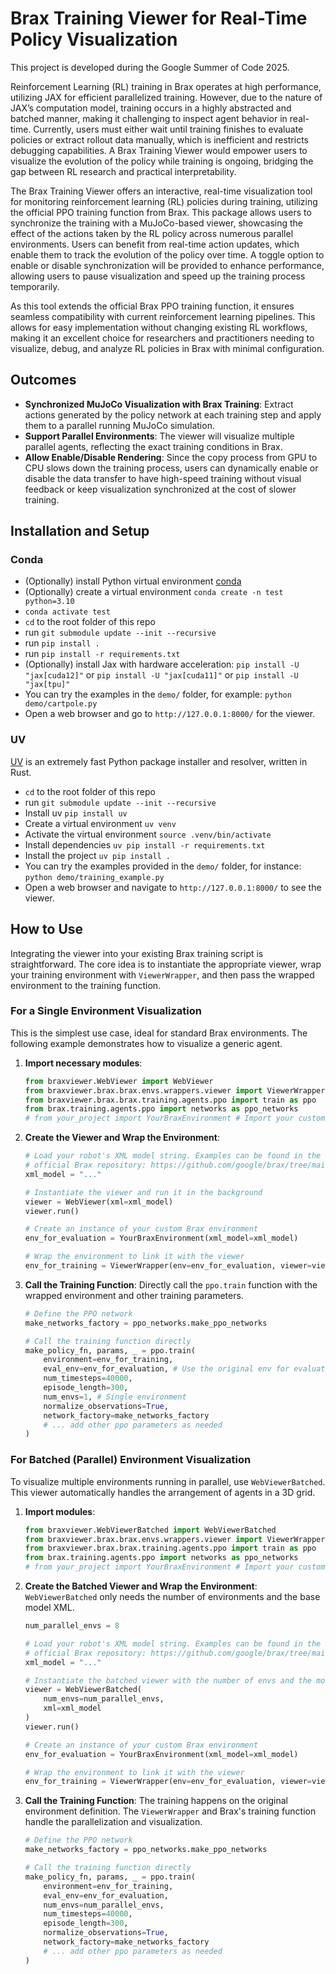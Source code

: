 # Brax Training Viewer for Real-Time Policy Visualization

This project is developed during the Google Summer of Code 2025.

Reinforcement Learning (RL) training in Brax operates at high performance, utilizing JAX for efficient parallelized training. However, due to the nature of JAX’s computation model, training occurs in a highly abstracted and batched manner, making it challenging to inspect agent behavior in real-time. Currently, users must either wait until training finishes to evaluate policies or extract rollout data manually, which is inefficient and restricts debugging capabilities. A Brax Training Viewer would empower users to visualize the evolution of the policy while training is ongoing, bridging the gap between RL research and practical interpretability.

The Brax Training Viewer offers an interactive, real-time visualization tool for monitoring reinforcement learning (RL) policies during training, utilizing the official PPO training function from Brax. This package allows users to synchronize the training with a MuJoCo-based viewer, showcasing the effect of the actions taken by the RL policy across numerous parallel environments. Users can benefit from real-time action updates, which enable them to track the evolution of the policy over time. A toggle option to enable or disable synchronization will be provided to enhance performance, allowing users to pause visualization and speed up the training process temporarily.

As this tool extends the official Brax PPO training function, it ensures seamless compatibility with current reinforcement learning pipelines. This allows for easy implementation without changing existing RL workflows, making it an excellent choice for researchers and practitioners needing to visualize, debug, and analyze RL policies in Brax with minimal configuration.

## Outcomes

* **Synchronized MuJoCo Visualization with Brax Training**: Extract actions generated by the policy network at each training step and apply them to a parallel running MuJoCo simulation.
* **Support Parallel Environments**: The viewer will visualize multiple parallel agents, reflecting the exact training conditions in Brax.
* **Allow Enable/Disable Rendering**: Since the copy process from GPU to CPU slows down the training process, users can dynamically enable or disable the data transfer to have high-speed training without visual feedback or keep visualization synchronized at the cost of slower training.

## Installation and Setup

### Conda
-   (Optionally) install Python virtual environment [conda](https://www.anaconda.com/docs/getting-started/miniconda/main)
-   (Optionally) create a virtual environment `conda create -n test python=3.10`
-   `conda activate test`
-   `cd` to the root folder of this repo
-   run `git submodule update --init --recursive`
-   run `pip install .`
-   run `pip install -r requirements.txt `
-   (Optionally) install Jax with hardware acceleration: `pip install -U "jax[cuda12]"` or `pip install -U "jax[cuda11]"` or `pip install -U "jax[tpu]"`
-   You can try the examples in the `demo/` folder, for example: `python demo/cartpole.py`
-   Open a web browser and go to `http://127.0.0.1:8000/` for the viewer.

### UV
[UV](https://github.com/astral-sh/uv) is an extremely fast Python package installer and resolver, written in Rust.
-   `cd` to the root folder of this repo
-   run `git submodule update --init --recursive`
-   Install uv `pip install uv`
-   Create a virtual environment `uv venv`
-   Activate the virtual environment `source .venv/bin/activate`
-   Install dependencies `uv pip install -r requirements.txt`
-   Install the project `uv pip install .`
-   You can try the examples provided in the `demo/` folder, for instance: `python demo/training_example.py`
-   Open a web browser and navigate to `http://127.0.0.1:8000/` to see the viewer.

## How to Use

Integrating the viewer into your existing Brax training script is straightforward. The core idea is to instantiate the appropriate viewer, wrap your training environment with `ViewerWrapper`, and then pass the wrapped environment to the training function.

### For a Single Environment Visualization

This is the simplest use case, ideal for standard Brax environments. The following example demonstrates how to visualize a generic agent.

1.  **Import necessary modules**:
    ```python
    from braxviewer.WebViewer import WebViewer
    from braxviewer.brax.brax.envs.wrappers.viewer import ViewerWrapper
    from braxviewer.brax.brax.training.agents.ppo import train as ppo
    from brax.training.agents.ppo import networks as ppo_networks
    # from your_project import YourBraxEnvironment # Import your custom env
    ```

2.  **Create the Viewer and Wrap the Environment**:
    ```python
    # Load your robot's XML model string. Examples can be found in the
    # official Brax repository: https://github.com/google/brax/tree/main/brax/envs/assets
    xml_model = "..." 

    # Instantiate the viewer and run it in the background
    viewer = WebViewer(xml=xml_model)
    viewer.run()

    # Create an instance of your custom Brax environment
    env_for_evaluation = YourBraxEnvironment(xml_model=xml_model)

    # Wrap the environment to link it with the viewer
    env_for_training = ViewerWrapper(env=env_for_evaluation, viewer=viewer)
    ```

3.  **Call the Training Function**:
    Directly call the `ppo.train` function with the wrapped environment and other training parameters.

    ```python
    # Define the PPO network
    make_networks_factory = ppo_networks.make_ppo_networks

    # Call the training function directly
    make_policy_fn, params, _ = ppo.train(
        environment=env_for_training,
        eval_env=env_for_evaluation, # Use the original env for evaluation
        num_timesteps=40000,
        episode_length=300,
        num_envs=1, # Single environment
        normalize_observations=True,
        network_factory=make_networks_factory
        # ... add other ppo parameters as needed
    )
    ```

### For Batched (Parallel) Environment Visualization

To visualize multiple environments running in parallel, use `WebViewerBatched`. This viewer automatically handles the arrangement of agents in a 3D grid.

1.  **Import modules**:
    ```python
    from braxviewer.WebViewerBatched import WebViewerBatched
    from braxviewer.brax.brax.envs.wrappers.viewer import ViewerWrapper
    from braxviewer.brax.brax.training.agents.ppo import train as ppo
    from brax.training.agents.ppo import networks as ppo_networks
    # from your_project import YourBraxEnvironment # Import your custom env
    ```

2.  **Create the Batched Viewer and Wrap the Environment**:
    `WebViewerBatched` only needs the number of environments and the base model XML.

    ```python
    num_parallel_envs = 8
    
    # Load your robot's XML model string. Examples can be found in the
    # official Brax repository: https://github.com/google/brax/tree/main/brax/envs/assets
    xml_model = "..." 

    # Instantiate the batched viewer with the number of envs and the model
    viewer = WebViewerBatched(
        num_envs=num_parallel_envs,
        xml=xml_model
    )
    viewer.run()

    # Create an instance of your custom Brax environment
    env_for_evaluation = YourBraxEnvironment(xml_model=xml_model)

    # Wrap the environment to link it with the viewer
    env_for_training = ViewerWrapper(env=env_for_evaluation, viewer=viewer)
    ```

3.  **Call the Training Function**:
    The training happens on the original environment definition. The `ViewerWrapper` and Brax's training function handle the parallelization and visualization.

    ```python
    # Define the PPO network
    make_networks_factory = ppo_networks.make_ppo_networks
    
    # Call the training function directly
    make_policy_fn, params, _ = ppo.train(
        environment=env_for_training,
        eval_env=env_for_evaluation,
        num_envs=num_parallel_envs,
        num_timesteps=40000,
        episode_length=300,
        normalize_observations=True,
        network_factory=make_networks_factory
        # ... add other ppo parameters as needed
    )
    ```
